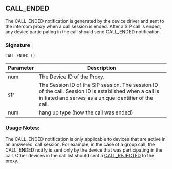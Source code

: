 ## CALL\_ENDED

The CALL\_ENDED notification is generated by the device driver and sent to the intercom proxy when a call session is ended. After a SIP call is ended, any device participating in the call should send CALL\_ENDED notification.


### Signature

`CALL_ENDED ()`


| Parameter | Description |
| --- | --- |
| num | The Device ID of the Proxy. |
| str | The Session ID of the SIP session. The session ID of the call. Session ID is established when a call is initiated and serves as a unique identifier of the call. |
| num | hang up type (how the call was ended) |



### Usage Notes:
The CALL\_ENDED notification is only applicable to devices that are active in an answered, call session. For example, in the case of a group call, the CALL\_ENDED notify is sent only by the device that was participating in the call. Other devices in the call list should sent a [CALL\_REJECTED][1] to the proxy. 




[1]:	https://snap-one.github.io/docs-driverworks-proxyprotocol/#intercom-call-notifications-call_rejected